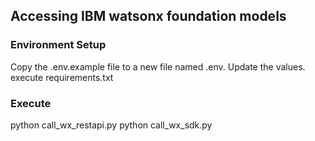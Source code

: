 ## Accessing IBM watsonx foundation models

### Environment Setup
Copy the .env.example file to a new file named .env.
Update the values.
execute requirements.txt

### Execute
python call_wx_restapi.py
python call_wx_sdk.py

